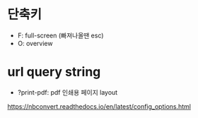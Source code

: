 # 단축키
- F: full-screen (빠져나올땐 esc)
- O: overview

# url query string
- ?print-pdf: pdf 인쇄용 페이지 layout

https://nbconvert.readthedocs.io/en/latest/config_options.html